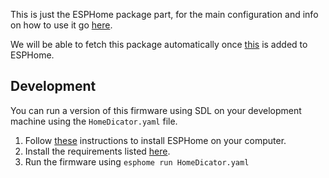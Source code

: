 This is just the ESPHome package part, for the main configuration and info on how to use it go [here](https://github.com/HomeDicator).  

We will be able to fetch this package automatically once [this](https://github.com/esphome/esphome/pull/7606) is added to ESPHome.

## Development
You can run a version of this firmware using SDL on your development machine using the `HomeDicator.yaml` file.  

1. Follow [these](https://esphome.io/guides/installing_esphome.html) instructions to install ESPHome on your computer.
2. Install the requirements listed [here](https://esphome.io/components/display/sdl.html).
3. Run the firmware using `esphome run HomeDicator.yaml`
